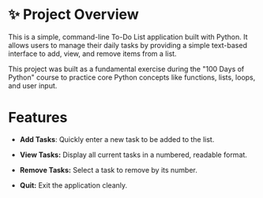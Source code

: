 # ✨ Project Overview
This is a simple, command-line To-Do List application built with Python. It allows users to manage their daily tasks by providing a simple text-based interface to add, view, and remove items from a list.

This project was built as a fundamental exercise during the "100 Days of Python" course to practice core Python concepts like functions, lists, loops, and user input.


# Features
* **Add Tasks**: Quickly enter a new task to be added to the list.

* **View Tasks:** Display all current tasks in a numbered, readable format.

* **Remove Tasks:** Select a task to remove by its number.

* **Quit:** Exit the application cleanly.
